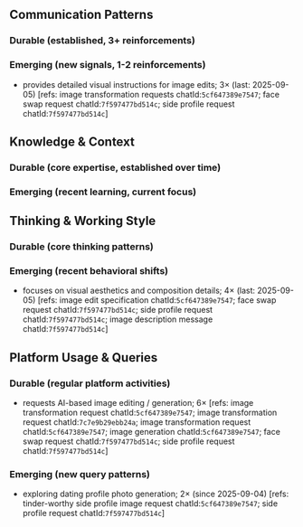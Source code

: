 ## Communication Patterns
### Durable (established, 3+ reinforcements)

### Emerging (new signals, 1-2 reinforcements)
- provides detailed visual instructions for image edits; 3× (last: 2025-09-05) [refs: image transformation requests chatId:`5cf647389e7547`; face swap request chatId:`7f597477bd514c`; side profile request chatId:`7f597477bd514c`]

## Knowledge & Context
### Durable (core expertise, established over time)

### Emerging (recent learning, current focus)

## Thinking & Working Style
### Durable (core thinking patterns)

### Emerging (recent behavioral shifts)
- focuses on visual aesthetics and composition details; 4× (last: 2025-09-05) [refs: image edit specification chatId:`5cf647389e7547`; face swap request chatId:`7f597477bd514c`; side profile request chatId:`7f597477bd514c`; image description message chatId:`7f597477bd514c`]

## Platform Usage & Queries
### Durable (regular platform activities)
- requests AI-based image editing / generation; 6× [refs: image transformation request chatId:`5cf647389e7547`; image transformation request chatId:`7c7e9b29ebb24a`; image transformation request chatId:`5cf647389e7547`; image generation chatId:`5cf647389e7547`; face swap request chatId:`7f597477bd514c`; side profile request chatId:`7f597477bd514c`]

### Emerging (new query patterns)
- exploring dating profile photo generation; 2× (since 2025-09-04) [refs: tinder-worthy side profile image request chatId:`5cf647389e7547`; side profile request chatId:`7f597477bd514c`]